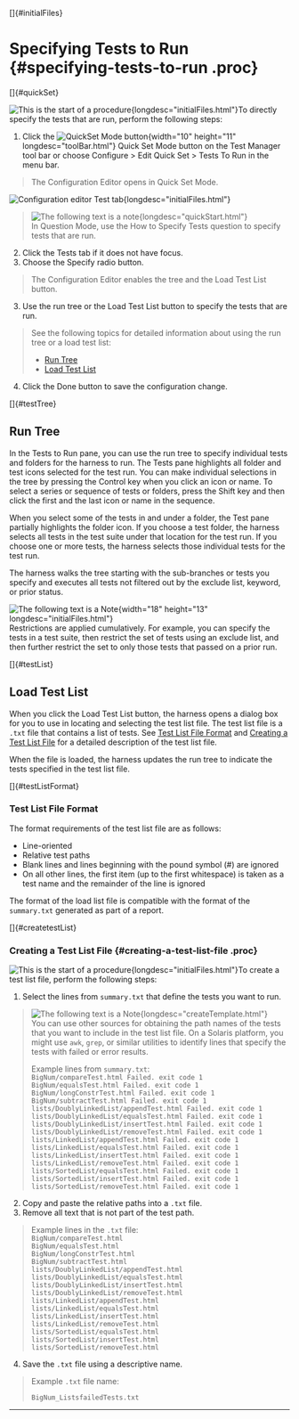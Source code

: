 <!---
  $Id$

  Copyright (c) 2001, 2024, Oracle and/or its affiliates. All rights reserved.
  DO NOT ALTER OR REMOVE COPYRIGHT NOTICES OR THIS FILE HEADER.

  This code is free software; you can redistribute it and/or modify it
  under the terms of the GNU General Public License version 2 only, as
  published by the Free Software Foundation.  Oracle designates this
  particular file as subject to the "Classpath" exception as provided
  by Oracle in the LICENSE file that accompanied this code.

  This code is distributed in the hope that it will be useful, but WITHOUT
  ANY WARRANTY; without even the implied warranty of MERCHANTABILITY or
  FITNESS FOR A PARTICULAR PURPOSE.  See the GNU General Public License
  version 2 for more details (a copy is included in the LICENSE file that
  accompanied this code).

  You should have received a copy of the GNU General Public License version
  2 along with this work; if not, write to the Free Software Foundation,
  Inc., 51 Franklin St, Fifth Floor, Boston, MA 02110-1301 USA.

  Please contact Oracle, 500 Oracle Parkway, Redwood Shores, CA 94065 USA
  or visit www.oracle.com if you need additional information or have any
  questions.
-->

[]{#initialFiles}

# Specifying Tests to Run {#specifying-tests-to-run .proc}

[]{#quickSet}

![This is the start of a procedure](../../images/hg_proc.gif){longdesc="initialFiles.html"}To
directly specify the tests that are run, perform the following steps:

1.  Click the ![QuickSet Mode button](../../images/stdValues_button.gif){width="10" height="11"
    longdesc="toolBar.html"} Quick Set Mode button on the Test Manager tool bar or choose Configure
    \> Edit Quick Set \> Tests To Run in the menu bar.

> The Configuration Editor opens in Quick Set Mode.

![Configuration editor Test tab](../../images/JT4testsTabConfigEd.gif){longdesc="initialFiles.html"}

> ![The following text is a note](../../images/hg_note.gif){longdesc="quickStart.html"}\
> In Question Mode, use the How to Specify Tests question to specify tests that are run.

2.  Click the Tests tab if it does not have focus.
3.  Choose the Specify radio button.

> The Configuration Editor enables the tree and the Load Test List button.

3.  Use the run tree or the Load Test List button to specify the tests that are run.

> See the following topics for detailed information about using the run tree or a load test list:
>
> -   [Run Tree](#testTree)
> -   [Load Test List](#testList)

4.  Click the Done button to save the configuration change.

[]{#testTree}

## Run Tree

In the Tests to Run pane, you can use the run tree to specify individual tests and folders for the
harness to run. The Tests pane highlights all folder and test icons selected for the test run. You
can make individual selections in the tree by pressing the Control key when you click an icon or
name. To select a series or sequence of tests or folders, press the Shift key and then click the
first and the last icon or name in the sequence.

When you select some of the tests in and under a folder, the Test pane partially highlights the
folder icon. If you choose a test folder, the harness selects all tests in the test suite under that
location for the test run. If you choose one or more tests, the harness selects those individual
tests for the test run.

The harness walks the tree starting with the sub-branches or tests you specify and executes all
tests not filtered out by the exclude list, keyword, or prior status.

![The following text is a Note](../../images/hg_note.gif){width="18" height="13"
longdesc="initialFiles.html"}\
Restrictions are applied cumulatively. For example, you can specify the tests in a test suite, then
restrict the set of tests using an exclude list, and then further restrict the set to only those
tests that passed on a prior run.

[]{#testList}

## Load Test List

When you click the Load Test List button, the harness opens a dialog box for you to use in locating
and selecting the test list file. The test list file is a `.txt` file that contains a list of tests.
See [Test List File Format](#testListFormat) and [Creating a Test List File](#createtestList) for a
detailed description of the test list file.

When the file is loaded, the harness updates the run tree to indicate the tests specified in the
test list file.

[]{#testListFormat}

### Test List File Format

The format requirements of the test list file are as follows:

-   Line-oriented
-   Relative test paths
-   Blank lines and lines beginning with the pound symbol (#) are ignored
-   On all other lines, the first item (up to the first whitespace) is taken as a test name and the
    remainder of the line is ignored

The format of the load list file is compatible with the format of the `summary.txt` generated as
part of a report.

[]{#createtestList}

### Creating a Test List File {#creating-a-test-list-file .proc}

![This is the start of a procedure](../../images/hg_proc.gif){longdesc="initialFiles.html"}To create
a test list file, perform the following steps:

1.  Select the lines from `summary.txt` that define the tests you want to run.

> ![The following text is a Note](../../images/hg_note.gif){longdesc="createTemplate.html"}\
> You can use other sources for obtaining the path names of the tests that you want to include in
> the test list file. On a Solaris platform, you might use `awk`, `grep`, or similar utilities to
> identify lines that specify the tests with failed or error results.
>
> Example lines from `summary.txt`:\
> `BigNum/compareTest.html Failed. exit code 1`\
> `BigNum/equalsTest.html Failed. exit code 1`\
> `BigNum/longConstrTest.html Failed. exit code 1`\
> `BigNum/subtractTest.html Failed. exit code 1`\
> `lists/DoublyLinkedList/appendTest.html Failed. exit code 1`\
> `lists/DoublyLinkedList/equalsTest.html Failed. exit code 1`\
> `lists/DoublyLinkedList/insertTest.html Failed. exit code 1`\
> `lists/DoublyLinkedList/removeTest.html Failed. exit code 1`\
> `lists/LinkedList/appendTest.html Failed. exit code 1`\
> `lists/LinkedList/equalsTest.html Failed. exit code 1`\
> `lists/LinkedList/insertTest.html Failed. exit code 1`\
> `lists/LinkedList/removeTest.html Failed. exit code 1`\
> `lists/SortedList/equalsTest.html Failed. exit code 1`\
> `lists/SortedList/insertTest.html Failed. exit code 1`\
> `lists/SortedList/removeTest.html Failed. exit code 1`

2.  Copy and paste the relative paths into a `.txt` file.
3.  Remove all text that is not part of the test path.

> Example lines in the `.txt` file:\
> `BigNum/compareTest.html`\
> `BigNum/equalsTest.html`\
> `BigNum/longConstrTest.html`\
> `BigNum/subtractTest.html`\
> `lists/DoublyLinkedList/appendTest.html`\
> `lists/DoublyLinkedList/equalsTest.html`\
> `lists/DoublyLinkedList/insertTest.html`\
> `lists/DoublyLinkedList/removeTest.html`\
> `lists/LinkedList/appendTest.html`\
> `lists/LinkedList/equalsTest.html`\
> `lists/LinkedList/insertTest.html`\
> `lists/LinkedList/removeTest.html`\
> `lists/SortedList/equalsTest.html`\
> `lists/SortedList/insertTest.html`\
> `lists/SortedList/removeTest.html`

4.  Save the `.txt` file using a descriptive name.

> Example `.txt` file name:
>
> `BigNum_ListsfailedTests.txt`

----------------------------------------------------------------------------------------------------


